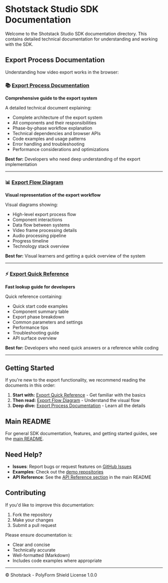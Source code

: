 # Shotstack Studio SDK Documentation

Welcome to the Shotstack Studio SDK documentation directory. This contains detailed technical documentation for understanding and working with the SDK.

## Export Process Documentation

Understanding how video export works in the browser:

### 📚 [Export Process Documentation](EXPORT_PROCESS.md)
**Comprehensive guide to the export system**

A detailed technical document explaining:
- Complete architecture of the export system
- All components and their responsibilities
- Phase-by-phase workflow explanation
- Technical dependencies and browser APIs
- Code examples and usage patterns
- Error handling and troubleshooting
- Performance considerations and optimizations

**Best for:** Developers who need deep understanding of the export implementation

---

### 📊 [Export Flow Diagram](EXPORT_FLOW_DIAGRAM.md)
**Visual representation of the export workflow**

Visual diagrams showing:
- High-level export process flow
- Component interactions
- Data flow between systems
- Video frame processing details
- Audio processing pipeline
- Progress timeline
- Technology stack overview

**Best for:** Visual learners and getting a quick overview of the system

---

### ⚡ [Export Quick Reference](EXPORT_QUICK_REFERENCE.md)
**Fast lookup guide for developers**

Quick reference containing:
- Quick start code examples
- Component summary table
- Export phase breakdown
- Common parameters and settings
- Performance tips
- Troubleshooting guide
- API surface overview

**Best for:** Developers who need quick answers or a reference while coding

---

## Getting Started

If you're new to the export functionality, we recommend reading the documents in this order:

1. **Start with:** [Export Quick Reference](EXPORT_QUICK_REFERENCE.md) - Get familiar with the basics
2. **Then read:** [Export Flow Diagram](EXPORT_FLOW_DIAGRAM.md) - Understand the visual flow
3. **Deep dive:** [Export Process Documentation](EXPORT_PROCESS.md) - Learn all the details

## Main README

For general SDK documentation, features, and getting started guides, see the [main README](../readme.md).

## Need Help?

- **Issues**: Report bugs or request features on [GitHub Issues](https://github.com/shotstack/shotstack-studio-sdk/issues)
- **Examples**: Check out the [demo repositories](https://github.com/shotstack/shotstack-studio-sdk-demos)
- **API Reference**: See the [API Reference section](../readme.md#api-reference) in the main README

## Contributing

If you'd like to improve this documentation:

1. Fork the repository
2. Make your changes
3. Submit a pull request

Please ensure documentation is:
- Clear and concise
- Technically accurate
- Well-formatted (Markdown)
- Includes code examples where appropriate

---

© Shotstack - PolyForm Shield License 1.0.0
